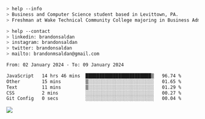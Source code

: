 ````bash
> help --info
> Business and Computer Science student based in Levittown, PA.
> Freshman at Wake Technical Community College majoring in Business Administration.
````

````bash
> help --contact
> linkedin: brandonsaldan
> instagram: brandonsaldan
> twitter: brandonsaldan
> mailto: brandonmsaldan@gmail.com
````

<!--START_SECTION:waka-->

```txt
From: 02 January 2024 - To: 09 January 2024

JavaScript   14 hrs 46 mins  ████████████████████████▒   96.74 %
Other        15 mins         ▒░░░░░░░░░░░░░░░░░░░░░░░░   01.65 %
Text         11 mins         ▒░░░░░░░░░░░░░░░░░░░░░░░░   01.29 %
CSS          2 mins          ░░░░░░░░░░░░░░░░░░░░░░░░░   00.27 %
Git Config   0 secs          ░░░░░░░░░░░░░░░░░░░░░░░░░   00.04 %
```

<!--END_SECTION:waka-->

![](https://komarev.com/ghpvc/?username=brandonsaldan&color=6A8AFF)
